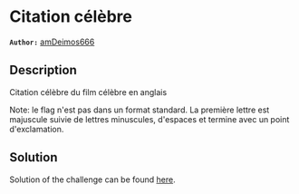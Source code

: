 # Citation célèbre

**`Author:`** [amDeimos666](https://github.com/amDeimos666)

## Description

Citation célèbre du film célèbre en anglais

Note: le flag n'est pas dans un format standard. La première lettre est majuscule suivie de lettres minuscules, d'espaces et termine avec un point d'exclamation.

## Solution

Solution of the challenge can be found [here](solution/README.md).
